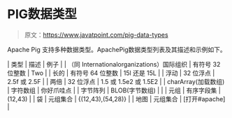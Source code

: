 # PIG数据类型

> 原文：<https://www.javatpoint.com/pig-data-types>

Apache Pig 支持多种数据类型。ApachePig数据类型列表及其描述和示例如下。

| 类型 | 描述 | 例子 |
| （同 Internationalorganizations）国际组织 | 有符号 32 位整数 | Two |
| 长的 | 有符号 64 位整数 | 15l 还是 15L |
| 浮动 | 32 位浮点 | 2.5f 或 2.5F |
| 两倍 | 32 位浮点 | 1.5 或 1.5e2 或 1.5E2 |
| charArray(加载数组) | 字符数组 | 你好爪哇点 |
| 字节阵列 | BLOB(字节数组) |  |
| 元组 | 有序字段集 | (12,43) |
| 袋 | 元组集合 | {(12,43),(54,28)} |
| 地图 | 元组集合 | [打开#apache] |